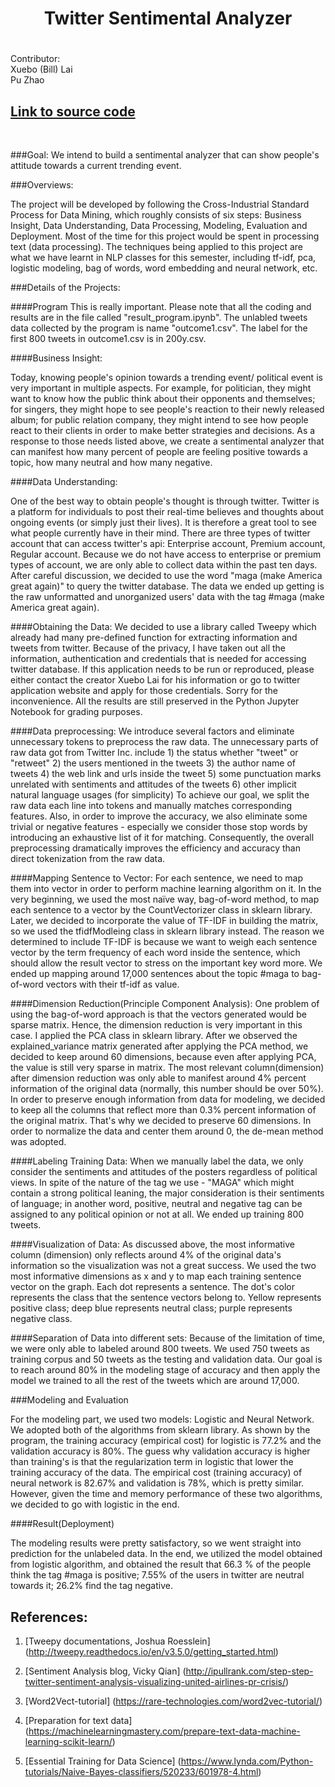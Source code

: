 # <h1 align="center"> Twitter Sentimental Analyzer <h1>

<p>
Contributor:<br>
Xuebo (Bill) Lai
<br>
Pu Zhao
<br>
</p>

## [Link to source code](./src/sentiment_analyzer.ipynb) 
<br>

###Goal:
We intend to build a sentimental analyzer that can show people's attitude towards a current trending event. 

###Overviews:

The project will be developed by following the Cross-Industrial Standard Process for Data Mining, which roughly consists of six steps: Business Insight, Data Understanding, Data Processing, Modeling, Evaluation and Deployment. Most of the time for this project would be spent in processing text (data processing).  The techniques being applied to this project are what we have learnt in NLP classes for this semester, including tf-idf, pca, logistic modeling, bag of words, word embedding and neural network, etc.


###Details of the Projects:

####Program
This is really important. Please note that all the coding and results are in the file called "result_program.ipynb". The unlabled tweets data collected by the program is name "outcome1.csv". The label for the first 800 tweets in outcome1.csv is in 200y.csv.

####Business Insight:

Today, knowing people's opinion towards a trending event/ political event is very important in multiple aspects. For example, for politician, they might want to know how the public think about their opponents and themselves; for singers, they might hope to see people's reaction to their newly released album; for public relation company, they might intend to see how people react to their clients in order to make better strategies and decisions. As a response to those needs listed above, we create a sentimental analyzer that can manifest how many percent of people are feeling positive towards a topic, how many neutral and how many negative. 

####Data Understanding:

One of the best way to obtain people's thought is through twitter. Twitter is a platform for individuals to post their real-time believes and thoughts about ongoing events (or simply just their lives). It is therefore a great tool to see what people currently have in their mind. There are three types of twitter account that can access twitter's api: Enterprise account, Premium account, Regular account. Because we do not have access to enterprise or premium types of account, we are only able to collect data within the past ten days. After careful discussion, we decided to use the word "maga (make America great again)" to query the twitter database. The data we ended up getting is the raw unformatted and unorganized users' data with the tag #maga (make America great again). 

####Obtaining the Data:
We decided to use a library called Tweepy which already had many pre-defined function for extracting information and tweets from twitter. Because of the privacy, I have taken out all the information, authentication and credentials that is needed for accessing twitter database. If this application needs to be run or reproduced, please either contact the creator Xuebo Lai for his information or go to twitter application website and apply for those credentials. Sorry for the inconvenience. All the results are still preserved in the Python Jupyter Notebook for grading purposes.

####Data preprocessing:
We introduce several factors and eliminate unnecessary tokens to preprocess the raw data. The unnecessary parts of raw data got from Twitter Inc. include 
  	1) the status whether "tweet" or "retweet"
  	2) the users mentioned in the tweets
  	3) the author name of tweets
 	4) the web link and urls inside the tweet
 	5) some punctuation marks unrelated with sentiments and attitudes of the tweets
 	6) other implicit natural language usages (for simplicity)
To achieve our goal, we split the raw data each line into tokens and manually matches corresponding features. Also, in order to improve the accuracy, we also eliminate some trivial or negative features - especially we consider those stop words by introducing an exhaustive list of it for matching. Consequently, the overall preprocessing dramatically improves the efficiency and accuracy than direct tokenization from the raw data.

####Mapping Sentence to Vector:
For each sentence, we need to map them into vector in order to perform machine learning algorithm on it. In the very beginning, we used the most naïve way, bag-of-word method, to map each sentence to a vector by the CountVectorizer class in sklearn library. Later, we decided to incorporate the value of TF-IDF in building the matrix, so we used the tfidfModleing class in sklearn library instead. The reason we determined to include TF-IDF is because we want to weigh each sentence vector by the term frequency of each word inside the sentence, which should allow the result vector to stress on the important key word more. We ended up mapping around 17,000 sentences about the topic #maga to bag-of-word vectors with their tf-idf as value. 

####Dimension Reduction(Principle Component Analysis):
One problem of using the bag-of-word approach is that the vectors generated would be sparse matrix. Hence, the dimension reduction is very important in this case. I applied the PCA class in sklearn library. After we observed the explained_variance matrix generated after applying the PCA method, we decided to keep around 60 dimensions, because even after applying PCA, the value is still very sparse in matrix. The most relevant column(dimension) after dimension reduction was only able to manifest around 4% percent information of the original data (normally, this number should be over 50%). In order to preserve enough information from data for modeling, we decided to keep all the columns that reflect more than 0.3% percent information of the original matrix. That's why we decided to preserve 60 dimensions. In order to normalize the data and center them around 0, the de-mean method was adopted.

####Labeling Training Data:
When we manually label the data, we only consider the sentiments and attitudes of the posters regardless of political views. In spite of the nature of the tag we use - "MAGA" which might contain a strong political leaning, the major consideration is their sentiments of language; in another word, positive, neutral and negative tag can be assigned to any political opinion or not at all. We ended up training 800 tweets. 

####Visualization of Data:
As discussed above, the most informative column (dimension) only reflects around 4% of the original data's information so the visualization was not a great success. We used the two most informative dimensions as x and y to map each training sentence vector on the graph. Each dot represents a sentence. The dot's color represents the class that the sentence vectors belong to. Yellow represents positive class; deep blue represents neutral class; purple represents negative class.

####Separation of Data into different sets:
Because of the limitation of time, we were only able to labeled around 800 tweets. We used 750 tweets as training corpus and 50 tweets as the testing and validation data. Our goal is to reach around 80% in the modeling stage of accuracy and then apply the model we trained to all the rest of the tweets which are around 17,000. 

###Modeling and Evaluation

For the modeling part, we used two models: Logistic and Neural Network. We adopted both of the algorithms from sklearn library. As shown by the program, the training accuracy (empirical cost) for logistic is 77.2% and the validation accuracy is 80%. The guess why validation accuracy is higher than training's is that the regularization term in logistic that lower the training accuracy of the data. The empirical cost (training accuracy) of neural network is 82.67% and validation is 78%, which is pretty similar. However, given the time and memory performance of these two algorithms, we decided to go with logistic in the end.

####Result(Deployment)

The modeling results were pretty satisfactory, so we went straight into prediction for the unlabeled data. In the end, we utilized the model obtained from logistic algorithm, and obtained the result that 66.3 % of the people think the tag #maga is positive; 7.55%  of the users in twitter are neutral towards it; 26.2% find the tag negative. 


## References:

1. [Tweepy documentations, Joshua Roesslein] (http://tweepy.readthedocs.io/en/v3.5.0/getting_started.html)
 
2. [Sentiment Analysis blog, Vicky Qian] (http://ipullrank.com/step-step-twitter-sentiment-analysis-visualizing-united-airlines-pr-crisis/)

3. [Word2Vect-tutorial] (https://rare-technologies.com/word2vec-tutorial/)

4. [Preparation for text data] (https://machinelearningmastery.com/prepare-text-data-machine-learning-scikit-learn/)

5. [Essential Training for Data Science] (https://www.lynda.com/Python-tutorials/Naive-Bayes-classifiers/520233/601978-4.html)





